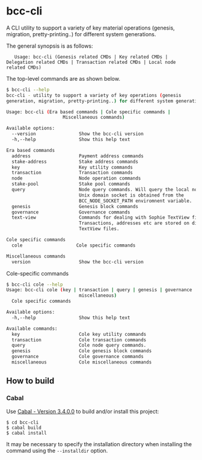 # bcc-cli


A CLI utility to support a variety of key material operations (genesis, migration, pretty-printing..) for different system generations.

The general synopsis is as follows:

```
   Usage: bcc-cli (Genesis related CMDs | Key related CMDs | Delegation related CMDs | Transaction related CMDs | Local node related CMDs)
```

The top-level commands are as shown below.

```bash
$ bcc-cli --help
bcc-cli - utility to support a variety of key operations (genesis
generation, migration, pretty-printing..) for different system generations.

Usage: bcc-cli (Era based commands | Cole specific commands |
                     Miscellaneous commands)

Available options:
  --version                Show the bcc-cli version
  -h,--help                Show this help text

Era based commands
  address                  Payment address commands
  stake-address            Stake address commands
  key                      Key utility commands
  transaction              Transaction commands
  node                     Node operation commands
  stake-pool               Stake pool commands
  query                    Node query commands. Will query the local node whose
                           Unix domain socket is obtained from the
                           BCC_NODE_SOCKET_PATH enviromnent variable.
  genesis                  Genesis block commands
  governance               Governance commands
  text-view                Commands for dealing with Sophie TextView files.
                           Transactions, addresses etc are stored on disk as
                           TextView files.

Cole specific commands
  cole                    Cole specific commands

Miscellaneous commands
  version                  Show the bcc-cli version
```

Cole-specific commands

```bash
$ bcc-cli cole --help
Usage: bcc-cli cole (key | transaction | query | genesis | governance |
                           miscellaneous)
  Cole specific commands

Available options:
  -h,--help                Show this help text

Available commands:
  key                      Cole key utility commands
  transaction              Cole transaction commands
  query                    Cole node query commands.
  genesis                  Cole genesis block commands
  governance               Cole governance commands
  miscellaneous            Cole miscellaneous commands
```

## How to build

### Cabal

Use [Cabal - Version 3.4.0.0](https://www.haskell.org/cabal/) to build and/or install this project:

```
$ cd bcc-cli
$ cabal build
$ cabal install
```

It may be necessary to specify the installation directory when installing the command using the `--installdir` option.
